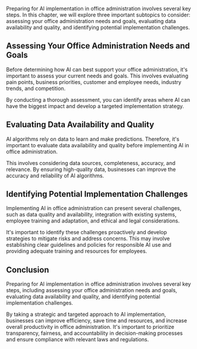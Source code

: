 
Preparing for AI implementation in office administration involves several key steps. In this chapter, we will explore three important subtopics to consider: assessing your office administration needs and goals, evaluating data availability and quality, and identifying potential implementation challenges.

Assessing Your Office Administration Needs and Goals
----------------------------------------------------

Before determining how AI can best support your office administration, it's important to assess your current needs and goals. This involves evaluating pain points, business priorities, customer and employee needs, industry trends, and competition.

By conducting a thorough assessment, you can identify areas where AI can have the biggest impact and develop a targeted implementation strategy.

Evaluating Data Availability and Quality
----------------------------------------

AI algorithms rely on data to learn and make predictions. Therefore, it's important to evaluate data availability and quality before implementing AI in office administration.

This involves considering data sources, completeness, accuracy, and relevance. By ensuring high-quality data, businesses can improve the accuracy and reliability of AI algorithms.

Identifying Potential Implementation Challenges
-----------------------------------------------

Implementing AI in office administration can present several challenges, such as data quality and availability, integration with existing systems, employee training and adaptation, and ethical and legal considerations.

It's important to identify these challenges proactively and develop strategies to mitigate risks and address concerns. This may involve establishing clear guidelines and policies for responsible AI use and providing adequate training and resources for employees.

Conclusion
----------

Preparing for AI implementation in office administration involves several key steps, including assessing your office administration needs and goals, evaluating data availability and quality, and identifying potential implementation challenges.

By taking a strategic and targeted approach to AI implementation, businesses can improve efficiency, save time and resources, and increase overall productivity in office administration. It's important to prioritize transparency, fairness, and accountability in decision-making processes and ensure compliance with relevant laws and regulations.

